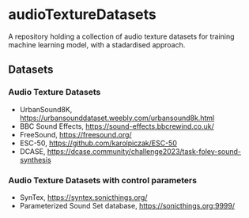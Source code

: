 # audioTextureDatasets

A repository holding a collection of audio texture datasets for training machine learning model, with a stadardised approach.

## Datasets

### Audio Texture Datasets
- UrbanSound8K, https://urbansounddataset.weebly.com/urbansound8k.html 
- BBC Sound Effects, https://sound-effects.bbcrewind.co.uk/
- FreeSound, https://freesound.org/
- ESC-50, https://github.com/karolpiczak/ESC-50 
- DCASE, https://dcase.community/challenge2023/task-foley-sound-synthesis



### Audio Texture Datasets with control parameters
- SynTex, https://syntex.sonicthings.org/ 
- Parameterized Sound Set database, https://sonicthings.org:9999/
